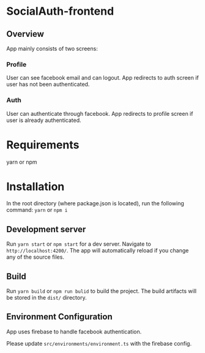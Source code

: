 # SocialAuth-frontend

## Overview
App mainly consists of two screens:
### Profile
User can see facebook email and can logout. App redirects to auth screen if user has not been authenticated.
### Auth
User can authenticate through facebook. App redirects to profile screen if user is already authenticated.

# Requirements
yarn or npm

# Installation
In the root directory (where package.json is located), run the following command:
`yarn` or `npm i`

## Development server

Run `yarn start` or `npm start` for a dev server. Navigate to `http://localhost:4200/`. The app will automatically reload if you change any of the source files.

## Build

Run `yarn build` or `npm run bulid` to build the project. The build artifacts will be stored in the `dist/` directory.

## Environment Configuration
App uses firebase to handle facebook authentication.

Please update `src/environments/environment.ts` with the firebase config.
